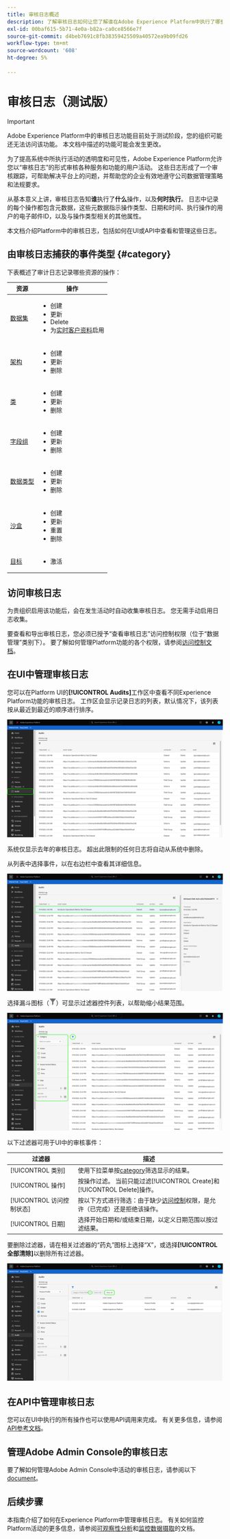 ```yaml
---
title: 审核日志概述
description: 了解审核日志如何让您了解谁在Adobe Experience Platform中执行了哪些操作。
exl-id: 00baf615-5b71-4e0a-b82a-ca0ce8566e7f
source-git-commit: d4beb7691c8fb38359425509a40572ea9b09fd26
workflow-type: tm+mt
source-wordcount: '608'
ht-degree: 5%

---
```


# 审核日志（测试版）

>[!IMPORTANT]
>
>Adobe Experience Platform中的审核日志功能目前处于测试阶段，您的组织可能还无法访问该功能。 本文档中描述的功能可能会发生更改。

为了提高系统中所执行活动的透明度和可见性，Adobe Experience Platform允许您以“审核日志”的形式审核各种服务和功能的用户活动。 这些日志形成了一个审核跟踪，可帮助解决平台上的问题，并帮助您的企业有效地遵守公司数据管理策略和法规要求。

从基本意义上讲，审核日志告知&#x200B;**谁**&#x200B;执行了&#x200B;**什么**&#x200B;操作，以及&#x200B;**何时执行**。 日志中记录的每个操作都包含元数据，这些元数据指示操作类型、日期和时间、执行操作的用户的电子邮件ID，以及与操作类型相关的其他属性。

本文档介绍Platform中的审核日志，包括如何在UI或API中查看和管理这些日志。

## 由审核日志捕获的事件类型 {#category}

下表概述了审计日志记录哪些资源的操作：

| 资源 | 操作 |
| --- | --- |
| [数据集](../../../catalog/datasets/overview.md) | <ul><li>创建</li><li>更新</li><li>Delete</li><li>为[实时客户资料](../../../profile/home.md)启用</li></ul> |
| [架构](../../../xdm/schema/composition.md) | <ul><li>创建</li><li>更新</li><li>删除</li></ul> |
| [类](../../../xdm/schema/composition.md#class) | <ul><li>创建</li><li>更新</li><li>删除</li></ul> |
| [字段组](../../../xdm/schema/composition.md#field-group) | <ul><li>创建</li><li>更新</li><li>删除</li></ul> |
| [数据类型](../../../xdm/schema/composition.md#data-type) | <ul><li>创建</li><li>更新</li><li>删除</li></ul> |
| [沙盒](../../../sandboxes/home.md) | <ul><li>创建</li><li>更新</li><li>重置</li><li>删除</li></ul> |
| [目标](../../../destinations/home.md) | <ul><li>激活</li></ul> |

## 访问审核日志

为贵组织启用该功能后，会在发生活动时自动收集审核日志。 您无需手动启用日志收集。

要查看和导出审核日志，您必须已授予“查看审核日志”访问控制权限（位于“数据管理”类别下）。 要了解如何管理Platform功能的各个权限，请参阅[访问控制文档](../../../access-control/home.md)。

## 在UI中管理审核日志

您可以在Platform UI的&#x200B;**[!UICONTROL Audits]**&#x200B;工作区中查看不同Experience Platform功能的审核日志。 工作区会显示记录日志的列表，默认情况下，该列表按从最近到最近的顺序进行排序。

![审核日志仪表板](../../images/audit-logs/audits.png)

系统仅显示去年的审核日志。 超出此限制的任何日志将自动从系统中删除。

从列表中选择事件，以在右边栏中查看其详细信息。

![事件详细信息](../../images/audit-logs/select-event.png)

选择漏斗图标（![过滤器图标](../../images/audit-logs/icon.png)）可显示过滤器控件列表，以帮助缩小结果范围。

![筛选器](../../images/audit-logs/filters.png)

以下过滤器可用于UI中的审核事件：

| 过滤器 | 描述 |
| --- | --- |
| [!UICONTROL 类别] | 使用下拉菜单按[category](#category)筛选显示的结果。 |
| [!UICONTROL 操作] | 按操作过滤。 当前只能过滤[!UICONTROL Create]和[!UICONTROL Delete]操作。 |
| [!UICONTROL 访问控制状态] | 按以下方式进行筛选：由于缺少[访问控制](../../../access-control/home.md)权限，是允许（已完成）还是拒绝该操作。 |
| [!UICONTROL 日期] | 选择开始日期和/或结束日期，以定义日期范围以按过滤结果。 |

要删除过滤器，请在相关过滤器的“药丸”图标上选择“X”，或选择&#x200B;**[!UICONTROL 全部清除]**&#x200B;以删除所有过滤器。

![清除过滤器](../../images/audit-logs/clear-filters.png)

<!-- (Planned for post-beta release)
### Export an audit log

Select **[!UICONTROL Download log]** to export an audit log.
-->

## 在API中管理审核日志

您可以在UI中执行的所有操作也可以使用API调用来完成。 有关更多信息，请参阅[API参考文档](https://www.adobe.io/experience-platform-apis/references/audit-query/)。

## 管理Adobe Admin Console的审核日志

要了解如何管理Adobe Admin Console中活动的审核日志，请参阅以下[document](https://helpx.adobe.com/enterprise/using/audit-logs.html)。

## 后续步骤

本指南介绍了如何在Experience Platform中管理审核日志。 有关如何监控Platform活动的更多信息，请参阅[可观察性分析](../../../observability/home.md)和[监控数据摄取](../../../ingestion/quality/monitor-data-ingestion.md)的文档。
